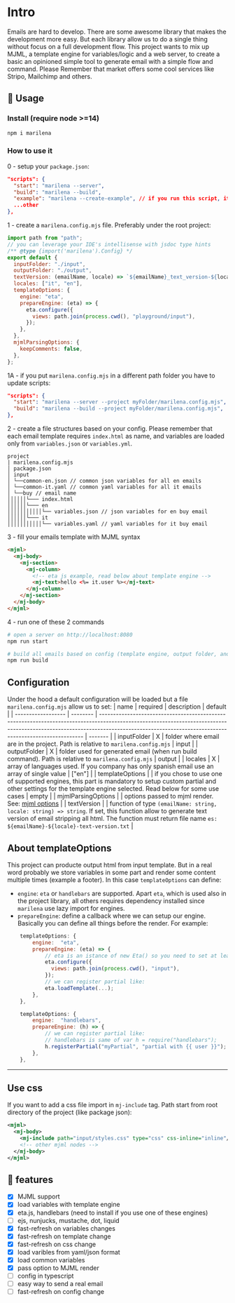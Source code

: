 # Intro

Emails are hard to develop. There are some awesome library that makes the development more easy. But each library allow us to do a single thing without focus on a full development flow. This project wants to mix up MJML, a template engine for variables/logic and a web server, to create a basic an opinioned simple tool to generate email with a simple flow and command. Please Remember that market offers some cool services like Stripo, Mailchimp and others.

## 🚀 Usage

### Install (require node >=14)

```sh
npm i marilena
```

### How to use it

0 - setup your `package.json`:

```json
"scripts": {
  "start": "marilena --server",
  "build": "marilena --build",
  "example": "marilena --create-example", // if you run this script, it generate a basic working example, and then you can run start
  ...other
},
```

1 - create a `marilena.config.mjs` file. Preferably under the root project:

```js
import path from "path";
// you can leverage your IDE's intellisense with jsdoc type hints
/** @type {import('marilena').Config} */
export default {
  inputFolder: "./input",
  outputFolder: "./output",
  textVersion: (emailName, locale) => `${emailName}_text_version-${locale}.txt`,
  locales: ["it", "en"],
  templateOptions: {
    engine: "eta",
    prepareEngine: (eta) => {
      eta.configure({
        views: path.join(process.cwd(), "playground/input"),
      });
    },
  },
  mjmlParsingOptions: {
    keepComments: false,
  },
};
```

1A - if you put `marilena.config.mjs` in a different path folder you have to update scripts:

```json
"scripts": {
  "start": "marilena --server --project myFolder/marilena.config.mjs",
  "build": "marilena --build --project myFolder/marilena.config.mjs",
},
```

2 - create a file structures based on your config. Please remember that each email template requires `index.html` as name, and variables are loaded only from `variables.json` or `variables.yml`.

```
project
| marilena.config.mjs
│ package.json
│ input
│ └──common-en.json // common json variables for all en emails
│ └──common-it.yaml // common yaml variables for all it emails
│ └──buy // email name
││││││└─── index.html
││││││└─── en
│││││││││││└── variables.json // json variables for en buy email
││││││└─── it
│││││││││││└── variables.yaml // yaml variables for it buy email
```

3 - fill your emails template with MJML syntax

```html
<mjml>
  <mj-body>
    <mj-section>
      <mj-column>
        <!-- eta js example, read below about template engine -->
        <mj-text>hello <%= it.user %></mj-text>
      </mj-column>
    </mj-section>
  </mj-body>
</mjml>
```

4 - run one of these 2 commands

```sh
# open a server on http://localhost:8080
npm run start
```

```sh
# build all emails based on config (template engine, output folder, and locales)
npm run build
```

## Configuration

Under the hood a default configuration will be loaded but a file `marilena.config.mjs` allow us to set:
| name | required | description | default |
| ------------------ | -------- | ------------------------------------------------------------------------------------------------------------------------------------------------------------------------------------------------------------------------------------ | ------- |
| inputFolder | X | folder where email are in the project. Path is relative to `marilena.config.mjs` | input |
| outputFolder | X | folder used for generated email (when run build command). Path is relative to `marilena.config.mjs` | output |
| locales | X | array of languages used. If you company has only spanish email use an array of single value | ["en"] |
| templateOptions | | if you chose to use one of supported engines, this part is mandatory to setup custom partial and other settings for the template engine selected. Read below for some use cases | empty |
| mjmlParsingOptions | | options passed to mjml render. See: [mjml options](https://www.npmjs.com/package/mjml) |
| textVersion | | function of type `(emailName: string, locale: string) => string`. If set, this function allow to generate text version of email stripping all html. The function must return file name `es: ${emailName}-${locale}-text-version.txt` |

## About templateOptions

This project can producte output html from input template. But in a real word probably we store variables in some part and render some content multiple times (example a footer). In this case `templateOptions` can define:

- `engine`: `eta` or `handlebars` are supported. Apart `eta`, which is used also in the project library, all others requires dependency installed since `marilena` use lazy import for engines.
- `prepareEngine`: define a callback where we can setup our engine. Basically you can define all things before the render. For example:

```js
	templateOptions: {
		engine:  "eta",
		prepareEngine: (eta) => {
            // eta is an istance of new Eta() so you need to set at least views options for templates/layout/partials
            eta.configure({
              views: path.join(process.cwd(), "input"),
            });
            // we can register partial like:
            eta.loadTemplate(...);
		},
	},
```

```js
	templateOptions: {
		engine:  "handlebars",
		prepareEngine: (h) => {
            // we can register partial like:
            // handlebars is same of var h = require("handlebars");
            h.registerPartial("myPartial", "partial with {{ user }}");
		},
	},
```

---

## Use css

If you want to add a css file import in `mj-include` tag. Path start from root directory of the project (like package json):

```xml
<mjml>
  <mj-body>
    <mj-include path="input/styles.css" type="css" css-inline="inline"/>
    <!-- other mjml nodes -->
  </mj-body>
</mjml>
```

## 🚀 features

- [x] MJML support
- [x] load variables with template engine
- [x] eta.js, handlebars (need to install if you use one of these engines)
- [ ] ejs, nunjucks, mustache, dot, liquid
- [x] fast-refresh on variables changes
- [x] fast-refresh on template change
- [x] fast-refresh on css change
- [x] load varibles from yaml/json format
- [x] load common variables
- [x] pass option to MJML render
- [ ] config in typescript
- [ ] easy way to send a real email
- [ ] fast-refresh on config change
